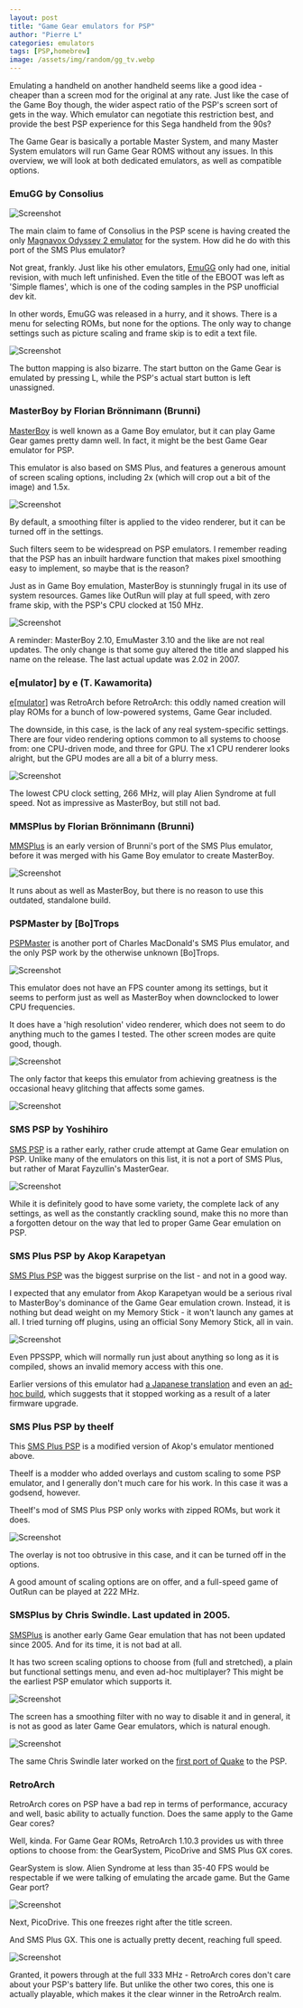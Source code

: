 ```yaml
---
layout: post
title: "Game Gear emulators for PSP"
author: "Pierre L"
categories: emulators
tags: [PSP,homebrew]
image: /assets/img/random/gg_tv.webp
---
```


Emulating a handheld on another handheld seems like a good idea - cheaper than a screen mod for the original at any rate. Just like the case of the Game Boy though, the wider aspect ratio of the PSP's screen sort of gets in the way. Which emulator can negotiate this restriction best, and provide the best PSP experience for this Sega handheld from the 90s?

The Game Gear is basically a portable Master System, and many Master System emulators will run Game Gear ROMS without any issues. In this overview, we will look at both dedicated emulators, as well as compatible options.

### EmuGG by Consolius 

![Screenshot](https://github.com/PSP-Archive/PSP-Archive.github.io/raw/gh-pages/assets/img/random/20110127001428.webp) 

The main claim to fame of Consolius in the PSP scene is having created the only [Magnavox Odyssey 2 emulator](https://archive.org/details/pspemuodd-10.7z) for the system. How did he do with this port of the SMS Plus emulator?

Not great, frankly. Just like his other emulators, [EmuGG](https://archive.org/details/emugg10.7z) only had one, initial revision, with much left unfinished. Even the title of the EBOOT was left as 'Simple flames', which is one of the coding samples in the PSP unofficial dev kit.

In other words, EmuGG was released in a hurry, and it shows. There is a menu for selecting ROMs, but none for the options. The only way to change settings such as picture scaling and frame skip is to edit a text file. 

![Screenshot](https://github.com/PSP-Archive/PSP-Archive.github.io/raw/gh-pages/assets/img/random/20110127001408.webp)

The button mapping is also bizarre. The start button on the Game Gear is emulated by pressing L, while the PSP's actual start button is left unassigned.

### MasterBoy by Florian Brönnimann (Brunni)

[MasterBoy](https://archive.org/details/masterboy.-7z) is well known as a Game Boy emulator, but it can play Game Gear games pretty damn well. In fact, it might be the best Game Gear emulator for PSP.

This emulator is also based on SMS Plus, and features a generous amount of screen scaling options, including 2x (which will crop out a bit of the image) and 1.5x. 

![Screenshot](https://github.com/PSP-Archive/PSP-Archive.github.io/raw/gh-pages/assets/img/random/20110127001545.webp)

By default, a smoothing filter is applied to the video renderer, but it can be turned off in the settings. 

Such filters seem to be widespread on PSP emulators. I remember reading that the PSP has an inbuilt hardware function that makes pixel smoothing easy to implement, so maybe that is the reason?

Just as in Game Boy emulation, MasterBoy is stunningly frugal in its use of system resources. Games like OutRun will play at full speed, with zero frame skip, with the PSP's CPU clocked at 150 MHz.

![Screenshot](https://github.com/PSP-Archive/PSP-Archive.github.io/raw/gh-pages/assets/img/random/20110127001949.webp)

A reminder: MasterBoy 2.10, EmuMaster 3.10 and the like are not real updates. The only change is that some guy altered the title and slapped his name on the release. The last actual update was 2.02 in 2007.

### e[mulator] by e (T. Kawamorita)

[e[mulator]](https://archive.org/details/emulator_082f.7z) was RetroArch before RetroArch: this oddly named creation will play ROMs for a bunch of low-powered systems, Game Gear included. 

The downside, in this case, is the lack of any real system-specific settings. There are four video rendering options common to all systems to choose from: one CPU-driven mode, and three for GPU. The x1 CPU renderer looks alright, but the GPU modes are all a bit of a blurry mess. 

![Screenshot](https://github.com/PSP-Archive/PSP-Archive.github.io/raw/gh-pages/assets/img/random/20110127001020.webp)

The lowest CPU clock setting, 266 MHz, will play Alien Syndrome at full speed. Not as impressive as MasterBoy, but still not bad.

### MMSPlus by Florian Brönnimann (Brunni)

[MMSPlus](https://archive.org/details/mmsplus.-7z) is an early version of Brunni's port of the SMS Plus emulator, before it was merged with his Game Boy emulator to create MasterBoy. 

![Screenshot](https://github.com/PSP-Archive/PSP-Archive.github.io/raw/gh-pages/assets/img/random/20110127002909.webp)

It runs about as well as MasterBoy, but there is no reason to use this outdated, standalone build.

### PSPMaster by [Bo]Trops

[PSPMaster](https://archive.org/details/pspm.-7z) is another port of Charles MacDonald's SMS Plus emulator, and the only PSP work by the otherwise unknown [Bo]Trops.

![Screenshot](https://github.com/PSP-Archive/PSP-Archive.github.io/raw/gh-pages/assets/img/random/20110127003219.webp)

This emulator does not have an FPS counter among its settings, but it seems to perform just as well as MasterBoy when downclocked to lower CPU frequencies.

It does have a 'high resolution' video renderer, which does not seem to do anything much to the games I tested. The other screen modes are quite good, though.

![Screenshot](https://github.com/PSP-Archive/PSP-Archive.github.io/raw/gh-pages/assets/img/random/20110127003502.webp)

The only factor that keeps this emulator from achieving greatness is the occasional heavy glitching that affects some games.

![Screenshot](https://github.com/PSP-Archive/PSP-Archive.github.io/raw/gh-pages/assets/img/random/20110127003800.webp)

### SMS PSP by Yoshihiro

[SMS PSP](https://archive.org/details/sms-psp-v-0.3.7z) is a rather early, rather crude attempt at Game Gear emulation on PSP. Unlike many of the emulators on this list, it is not a port of SMS Plus, but rather of Marat Fayzullin's MasterGear.

![Screenshot](https://github.com/PSP-Archive/PSP-Archive.github.io/raw/gh-pages/assets/img/random/20110127014112.webp)

While it is definitely good to have some variety, the complete lack of any settings, as well as the constantly crackling sound, make this no more than a forgotten detour on the way that led to proper Game Gear emulation on PSP.

### SMS Plus PSP by Akop Karapetyan

[SMS Plus PSP](https://archive.org/details/smsplus-1.3.1-1.0.7z) was the biggest surprise on the list - and not in a good way. 

I expected that any emulator from Akop Karapetyan would be a serious rival to MasterBoy's dominance of the Game Gear emulation crown. Instead, it is nothing but dead weight on my Memory Stick - it won't launch any games at all. I tried turning off plugins, using an official Sony Memory Stick, all in vain. 

![Screenshot](https://github.com/PSP-Archive/PSP-Archive.github.io/raw/gh-pages/assets/img/random/20220427204613.webp)

Even PPSSPP, which will normally run just about anything so long as it is compiled, shows an invalid memory access with this one.

Earlier versions of this emulator had [a Japanese translation](https://archive.org/details/smsppsp_jp.7z) and even an [ad-hoc build](https://archive.org/details/smsplusadhoc.7z), which suggests that it stopped working as a result of a later firmware upgrade.

### SMS Plus PSP by theelf

This [SMS Plus PSP](https://archive.org/details/smsplus.-7z_202107) is a modified version of Akop's emulator mentioned above. 

Theelf is a modder who added overlays and custom scaling to some PSP emulator, and I generally don't much care for his work. In this case it was a godsend, however.

Theelf's mod of SMS Plus PSP only works with zipped ROMs, but work it does. 

![Screenshot](https://github.com/PSP-Archive/PSP-Archive.github.io/raw/gh-pages/assets/img/random/20220427203619.webp)

The overlay is not too obtrusive in this case, and it can be turned off in the options. 

A good amount of scaling options are on offer, and a full-speed game of OutRun can be played at 222 MHz.

### SMSPlus by Chris Swindle. Last updated in 2005.

[SMSPlus](https://archive.org/details/smsplus.-7z) is another early Game Gear emulation that has not been updated since 2005. And for its time, it is not bad at all. 

It has two screen scaling options to choose from (full and stretched), a plain but functional settings menu, and even ad-hoc multiplayer? This might be the earliest PSP emulator which supports it.

![Screenshot](https://github.com/PSP-Archive/PSP-Archive.github.io/raw/gh-pages/assets/img/random/20220427202739.webp)

The screen has a smoothing filter with no way to disable it and in general, it is not as good as later Game Gear emulators, which is natural enough. 

![Screenshot](https://github.com/PSP-Archive/PSP-Archive.github.io/raw/gh-pages/assets/img/random/20220427202848.webp)

The same Chris Swindle later worked on the [first port of Quake](https://archive.org/details/pspquake.7z) to the PSP.

### RetroArch

RetroArch cores on PSP have a bad rep in terms of performance, accuracy and well, basic ability to actually function. Does the same apply to the Game Gear cores?

Well, kinda. For Game Gear ROMs, RetroArch 1.10.3 provides us with three options to choose from: the GearSystem, PicoDrive and SMS Plus GX cores.

GearSystem is slow. Alien Syndrome at less than 35-40 FPS would be respectable if we were talking of emulating the arcade game. But the Game Gear port?

![Screenshot](https://github.com/PSP-Archive/PSP-Archive.github.io/raw/gh-pages/assets/img/random/20220427205339.webp)

Next, PicoDrive. This one freezes right after the title screen. 

And SMS Plus GX. This one is actually pretty decent, reaching full speed. 

![Screenshot](https://github.com/PSP-Archive/PSP-Archive.github.io/raw/gh-pages/assets/img/random/20220427205844.webp)

Granted, it powers through at the full 333 MHz - RetroArch cores don't care about your PSP's battery life. But unlike the other two cores, this one is actually playable, which makes it the clear winner in the RetroArch realm. 
